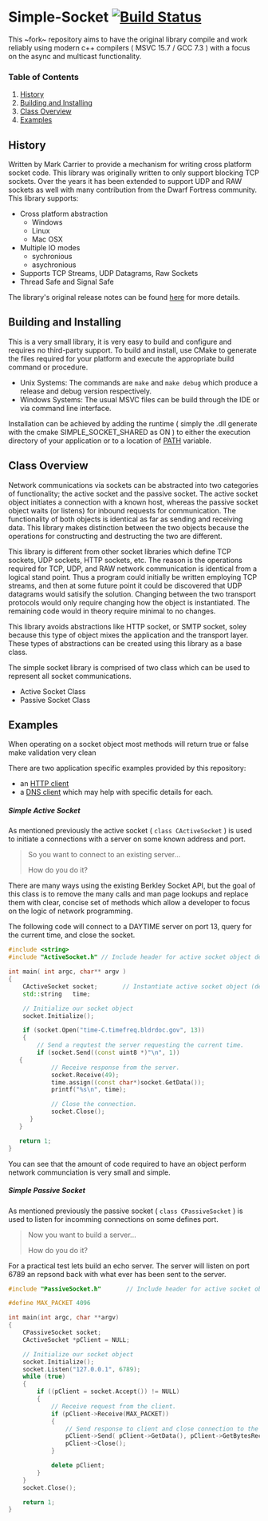 # Simple-Socket [![Build Status](https://travis-ci.org/prince-chrismc/Simple-Socket.svg?branch=master)](https://travis-ci.org/prince-chrismc/Simple-Socket)
This ~fork~ repository aims to have the original library compile and work reliably using modern c++ compilers ( MSVC 15.7 / GCC 7.3 ) with a focus on
the async and multicast functionality.

### Table of Contents
1. [History](#History)
2. [Building and Installing](Building-and-Installing)
3. [Class Overview](#Class-Overview)
4. [Examples](#Examples)

## History
Written by Mark Carrier to provide a mechanism for writing cross platform socket code. This library was originally written to only support blocking
TCP sockets. Over the years it has been extended to support UDP and RAW sockets as well with many contribution from the Dwarf Fortress community.
This library supports:
* Cross platform abstraction
   * Windows
   * Linux
   * Mac OSX
* Multiple IO modes
   * sychronious
   * asychronious
* Supports TCP Streams, UDP Datagrams, Raw Sockets
* Thread Safe and Signal Safe

The library's original release notes can be found [here](https://github.com/DFHack/clsocket/blob/master/ReleaseNotes) for more details.

## Building and Installing
This is a very small library, it is very easy to build and configure and requires no third-party support.
To build and install, use CMake to generate the files required for your platform and execute the appropriate build command or procedure.

- Unix Systems: The commands are `make` and `make debug` which produce a release and debug version respectively.
- Windows Systems: The usual MSVC files can be build through the IDE or via command line interface.

Installation can be achieved by adding the runtime ( simply the .dll generate with the cmake SIMPLE_SOCKET_SHARED as ON ) to either the execution
directory of your application or to a location of [PATH](http://www.linfo.org/path_env_var.html) variable.

## Class Overview
Network communications via sockets can be abstracted into two categories of functionality; the active socket and the passive socket.
The active socket object initiates a connection with a known host, whereas the passive socket object waits (or listens) for inbound requests for
communication. The functionality of both objects is identical as far as sending and receiving data. This library makes distinction between the two
objects because the operations for constructing and destructing the two are different.

This library is different from other socket libraries which define TCP sockets, UDP sockets, HTTP sockets, etc.
The reason is the operations required for TCP, UDP, and RAW network communication is identical from a logical stand point.
Thus a program could initially be written employing TCP streams, and then at some future point it could be discovered that UDP datagrams would
satisify the solution. Changing between the two transport protocols would only require changing how the object is instantiated. The remaining code
would in theory require minimal to no changes.

This library avoids abstractions like HTTP socket, or SMTP socket, soley because this type of object mixes the application and the transport layer.
These types of abstractions can be created using this library as a base class.

The simple socket library is comprised of two class which can be used to represent all socket communications.
* Active Socket Class
* Passive Socket Class

## Examples
When operating on a socket object most methods will return true or false make validation very clean

There are two application specific examples provided by this repository:
- an [HTTP client](https://github.com/prince-chrismc/clsocket/tree/master/examples/HttpRequest)
- a [DNS client](https://github.com/prince-chrismc/clsocket/tree/master/examples/Dns)
which may help with specific details for each.

##### Simple Active Socket
As mentioned previously the active socket ( `class CActiveSocket` ) is used to initiate a connections with a server on some known address and port.

> So you want to connect to an existing server...
>
> How do you do it?

There are many ways using the existing Berkley Socket API, but the goal of this class is to remove the many calls and man page lookups and replace
them with clear, concise set of methods which allow a developer to focus on the logic of network programming.

The following code will connect to a DAYTIME server on port 13, query for the current time, and close the socket.

```cpp
#include <string>
#include "ActiveSocket.h" // Include header for active socket object definition

int main( int argc, char** argv )
{
    CActiveSocket socket;       // Instantiate active socket object (defaults to TCP).
    std::string   time;

    // Initialize our socket object 
    socket.Initialize();

    if (socket.Open("time-C.timefreq.bldrdoc.gov", 13))
    {
        // Send a requtest the server requesting the current time.
        if (socket.Send((const uint8 *)"\n", 1))
   {
            // Receive response from the server.
            socket.Receive(49);
            time.assign((const char*)socket.GetData());
            printf("%s\n", time);

            // Close the connection.
            socket.Close();
      }
   }

   return 1;
}
```

You can see that the amount of code required to have an object perform network communciation is very small and simple.

##### Simple Passive Socket
As mentioned previously the passive socket ( `class CPassiveSocket` ) is used to listen for incomming connections on some defines port.

> Now you want to build a server...
>
> How do you do it?

For a practical test lets build an echo server. The server will listen on port 6789 an repsond back with what ever has been sent to the server.

```cpp
#include "PassiveSocket.h"       // Include header for active socket object definition

#define MAX_PACKET 4096 

int main(int argc, char **argv)
{
    CPassiveSocket socket;
    CActiveSocket *pClient = NULL;

    // Initialize our socket object 
    socket.Initialize();
    socket.Listen("127.0.0.1", 6789);
    while (true)
    {
        if ((pClient = socket.Accept()) != NULL)
        {
            // Receive request from the client.
            if (pClient->Receive(MAX_PACKET))
            {
                // Send response to client and close connection to the client.
                pClient->Send( pClient->GetData(), pClient->GetBytesReceived() );
                pClient->Close();
            }

            delete pClient;
        }
    }
    socket.Close();

    return 1;
}
```
